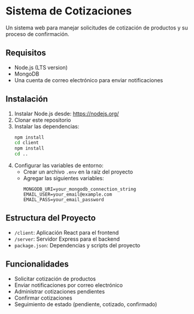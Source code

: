 # Sistema de Cotizaciones

Un sistema web para manejar solicitudes de cotización de productos y su proceso de confirmación.

## Requisitos

- Node.js (LTS version)
- MongoDB
- Una cuenta de correo electrónico para enviar notificaciones

## Instalación

1. Instalar Node.js desde: https://nodejs.org/
2. Clonar este repositorio
3. Instalar las dependencias:
   ```bash
   npm install
   cd client
   npm install
   cd ..
   ```
4. Configurar las variables de entorno:
   - Crear un archivo `.env` en la raíz del proyecto
   - Agregar las siguientes variables:
     ```
     MONGODB_URI=your_mongodb_connection_string
     EMAIL_USER=your_email@example.com
     EMAIL_PASS=your_email_password
     ```

## Estructura del Proyecto

- `/client`: Aplicación React para el frontend
- `/server`: Servidor Express para el backend
- `package.json`: Dependencias y scripts del proyecto

## Funcionalidades

- Solicitar cotización de productos
- Enviar notificaciones por correo electrónico
- Administrar cotizaciones pendientes
- Confirmar cotizaciones
- Seguimiento de estado (pendiente, cotizado, confirmado)

